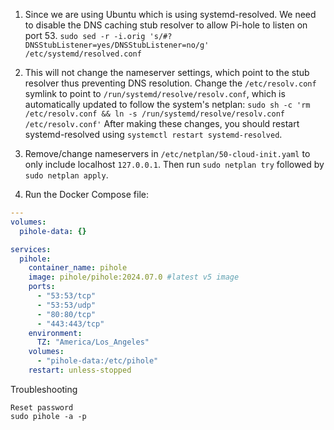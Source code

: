 1. Since we are using Ubuntu which is using systemd-resolved. We need to disable the DNS caching stub resolver to allow Pi-hole to listen on port 53.
   `sudo sed -r -i.orig 's/#?DNSStubListener=yes/DNSStubListener=no/g' /etc/systemd/resolved.conf`

2. This will not change the nameserver settings, which point to the stub resolver thus preventing DNS resolution. Change the `/etc/resolv.conf` symlink to point to `/run/systemd/resolve/resolv.conf`, which is automatically updated to follow the system's netplan: `sudo sh -c 'rm /etc/resolv.conf && ln -s /run/systemd/resolve/resolv.conf /etc/resolv.conf'` After making these changes, you should restart systemd-resolved using `systemctl restart systemd-resolved`.

3. Remove/change nameservers in `/etc/netplan/50-cloud-init.yaml` to only include localhost `127.0.0.1`. Then run `sudo netplan try` followed by `sudo netplan apply`.

4. Run the Docker Compose file:

```yaml
---
volumes:
  pihole-data: {}

services:
  pihole:
    container_name: pihole
    image: pihole/pihole:2024.07.0 #latest v5 image
    ports:
      - "53:53/tcp"
      - "53:53/udp"
      - "80:80/tcp"
      - "443:443/tcp"
    environment:
      TZ: "America/Los_Angeles"
    volumes:
      - "pihole-data:/etc/pihole"
    restart: unless-stopped
```

Troubleshooting

```
Reset password
sudo pihole -a -p
```
